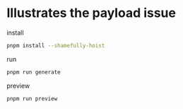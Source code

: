 # Illustrates the payload issue

install

```sh
pnpm install --shamefully-hoist
```

run

```sh
pnpm run generate
```

preview

```sh
pnpm run preview
```
